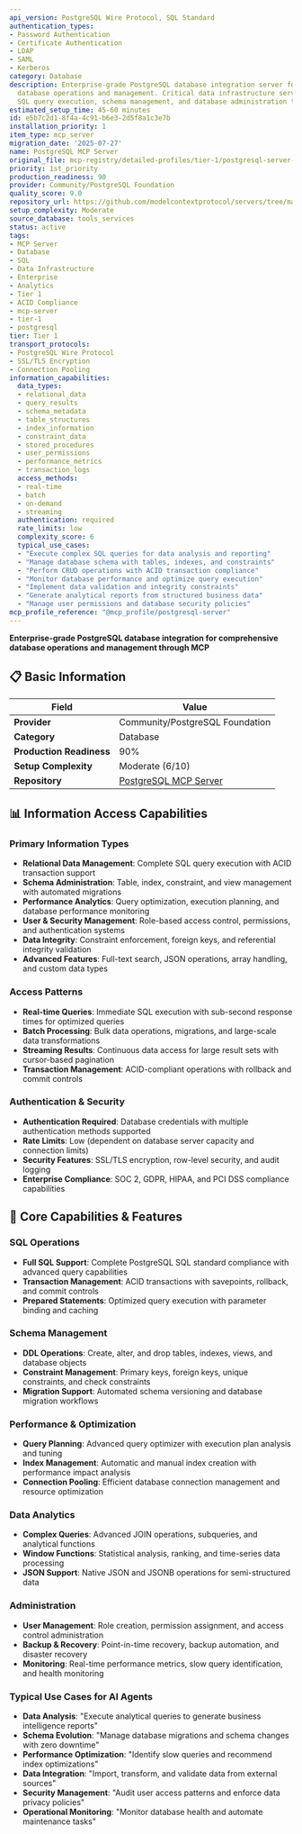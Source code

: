 ```yaml
---
api_version: PostgreSQL Wire Protocol, SQL Standard
authentication_types:
- Password Authentication
- Certificate Authentication
- LDAP
- SAML
- Kerberos
category: Database
description: Enterprise-grade PostgreSQL database integration server for comprehensive
  database operations and management. Critical data infrastructure server enabling
  SQL query execution, schema management, and database administration through MCP.
estimated_setup_time: 45-60 minutes
id: e5b7c2d1-8f4a-4c91-b6e3-2d5f8a1c3e7b
installation_priority: 1
item_type: mcp_server
migration_date: '2025-07-27'
name: PostgreSQL MCP Server
original_file: mcp-registry/detailed-profiles/tier-1/postgresql-server-profile.md
priority: 1st_priority
production_readiness: 90
provider: Community/PostgreSQL Foundation
quality_score: 9.0
repository_url: https://github.com/modelcontextprotocol/servers/tree/main/src/postgresql
setup_complexity: Moderate
source_database: tools_services
status: active
tags:
- MCP Server
- Database
- SQL
- Data Infrastructure
- Enterprise
- Analytics
- Tier 1
- ACID Compliance
- mcp-server
- tier-1
- postgresql
tier: Tier 1
transport_protocols:
- PostgreSQL Wire Protocol
- SSL/TLS Encryption
- Connection Pooling
information_capabilities:
  data_types:
  - relational_data
  - query_results
  - schema_metadata
  - table_structures
  - index_information
  - constraint_data
  - stored_procedures
  - user_permissions
  - performance_metrics
  - transaction_logs
  access_methods:
  - real-time
  - batch
  - on-demand
  - streaming
  authentication: required
  rate_limits: low
  complexity_score: 6
  typical_use_cases:
  - "Execute complex SQL queries for data analysis and reporting"
  - "Manage database schema with tables, indexes, and constraints"
  - "Perform CRUD operations with ACID transaction compliance"
  - "Monitor database performance and optimize query execution"
  - "Implement data validation and integrity constraints"
  - "Generate analytical reports from structured business data"
  - "Manage user permissions and database security policies"
mcp_profile_reference: "@mcp_profile/postgresql-server"
---
```


**Enterprise-grade PostgreSQL database integration for comprehensive database operations and management through MCP**

## 📋 Basic Information

| Field | Value |
|-------|-------|
| **Provider** | Community/PostgreSQL Foundation |
| **Category** | Database |
| **Production Readiness** | 90% |
| **Setup Complexity** | Moderate (6/10) |
| **Repository** | [PostgreSQL MCP Server](https://github.com/modelcontextprotocol/servers/tree/main/src/postgresql) |

## 📊 Information Access Capabilities  

### Primary Information Types
- **Relational Data Management**: Complete SQL query execution with ACID transaction support
- **Schema Administration**: Table, index, constraint, and view management with automated migrations
- **Performance Analytics**: Query optimization, execution planning, and database performance monitoring
- **User & Security Management**: Role-based access control, permissions, and authentication systems
- **Data Integrity**: Constraint enforcement, foreign keys, and referential integrity validation
- **Advanced Features**: Full-text search, JSON operations, array handling, and custom data types

### Access Patterns
- **Real-time Queries**: Immediate SQL execution with sub-second response times for optimized queries
- **Batch Processing**: Bulk data operations, migrations, and large-scale data transformations
- **Streaming Results**: Continuous data access for large result sets with cursor-based pagination
- **Transaction Management**: ACID-compliant operations with rollback and commit controls

### Authentication & Security
- **Authentication Required**: Database credentials with multiple authentication methods supported
- **Rate Limits**: Low (dependent on database server capacity and connection limits)
- **Security Features**: SSL/TLS encryption, row-level security, and audit logging
- **Enterprise Compliance**: SOC 2, GDPR, HIPAA, and PCI DSS compliance capabilities

## 🚀 Core Capabilities & Features

### SQL Operations
- **Full SQL Support**: Complete PostgreSQL SQL standard compliance with advanced query capabilities
- **Transaction Management**: ACID transactions with savepoints, rollback, and commit controls
- **Prepared Statements**: Optimized query execution with parameter binding and caching

### Schema Management
- **DDL Operations**: Create, alter, and drop tables, indexes, views, and database objects
- **Constraint Management**: Primary keys, foreign keys, unique constraints, and check constraints
- **Migration Support**: Automated schema versioning and database migration workflows

### Performance & Optimization
- **Query Planning**: Advanced query optimizer with execution plan analysis and tuning
- **Index Management**: Automatic and manual index creation with performance impact analysis
- **Connection Pooling**: Efficient database connection management and resource optimization

### Data Analytics
- **Complex Queries**: Advanced JOIN operations, subqueries, and analytical functions
- **Window Functions**: Statistical analysis, ranking, and time-series data processing
- **JSON Support**: Native JSON and JSONB operations for semi-structured data

### Administration
- **User Management**: Role creation, permission assignment, and access control administration
- **Backup & Recovery**: Point-in-time recovery, backup automation, and disaster recovery
- **Monitoring**: Real-time performance metrics, slow query identification, and health monitoring

### Typical Use Cases for AI Agents
- **Data Analysis**: "Execute analytical queries to generate business intelligence reports"
- **Schema Evolution**: "Manage database migrations and schema changes with zero downtime"
- **Performance Optimization**: "Identify slow queries and recommend index optimizations"
- **Data Integration**: "Import, transform, and validate data from external sources"
- **Security Management**: "Audit user access patterns and enforce data privacy policies"
- **Operational Monitoring**: "Monitor database health and automate maintenance tasks"